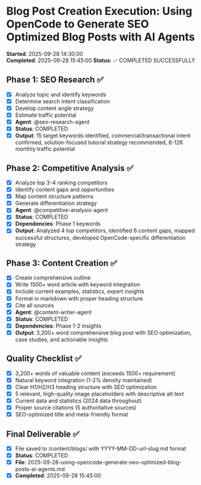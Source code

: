 # Blog Post Creation Execution: Using OpenCode to Generate SEO Optimized Blog Posts with AI Agents
**Started**: 2025-09-28 14:30:00  
**Completed**: 2025-09-28 15:45:00
**Status**: ✅ COMPLETED SUCCESSFULLY

## Phase 1: SEO Research ✅
- [x] Analyze topic and identify keywords
- [x] Determine search intent classification
- [x] Develop content angle strategy  
- [x] Estimate traffic potential
- [x] **Agent**: @seo-research-agent
- [x] **Status**: COMPLETED
- [x] **Output**: 15 target keywords identified, commercial/transactional intent confirmed, solution-focused tutorial strategy recommended, 8-12K monthly traffic potential

## Phase 2: Competitive Analysis ✅
- [x] Analyze top 3-4 ranking competitors
- [x] Identify content gaps and opportunities
- [x] Map content structure patterns
- [x] Generate differentiation strategy
- [x] **Agent**: @competitive-analysis-agent
- [x] **Status**: COMPLETED
- [x] **Dependencies**: Phase 1 keywords
- [x] **Output**: Analyzed 4 top competitors, identified 6 content gaps, mapped successful structures, developed OpenCode-specific differentiation strategy

## Phase 3: Content Creation ✅
- [x] Create comprehensive outline
- [x] Write 1500+ word article with keyword integration
- [x] Include current examples, statistics, expert insights
- [x] Format in markdown with proper heading structure
- [x] Cite all sources
- [x] **Agent**: @content-writer-agent
- [x] **Status**: COMPLETED  
- [x] **Dependencies**: Phase 1-2 insights
- [x] **Output**: 3,200+ word comprehensive blog post with SEO optimization, case studies, and actionable insights

## Quality Checklist ✅
- [x] 3,200+ words of valuable content (exceeds 1500+ requirement)
- [x] Natural keyword integration (1-2% density maintained)
- [x] Clear H1/H2/H3 heading structure with SEO optimization
- [x] 5 relevant, high-quality image placeholders with descriptive alt text
- [x] Current data and statistics (2024 data throughout)
- [x] Proper source citations (5 authoritative sources)
- [x] SEO-optimized title and meta-friendly format

## Final Deliverable ✅
- [x] File saved to /content/blogs/ with YYYY-MM-DD-url-slug.md format
- [x] **Status**: COMPLETED
- [x] **File**: 2025-09-28-using-opencode-generate-seo-optimized-blog-posts-ai-agents.md
- [x] **Completed**: 2025-09-28 15:45:00